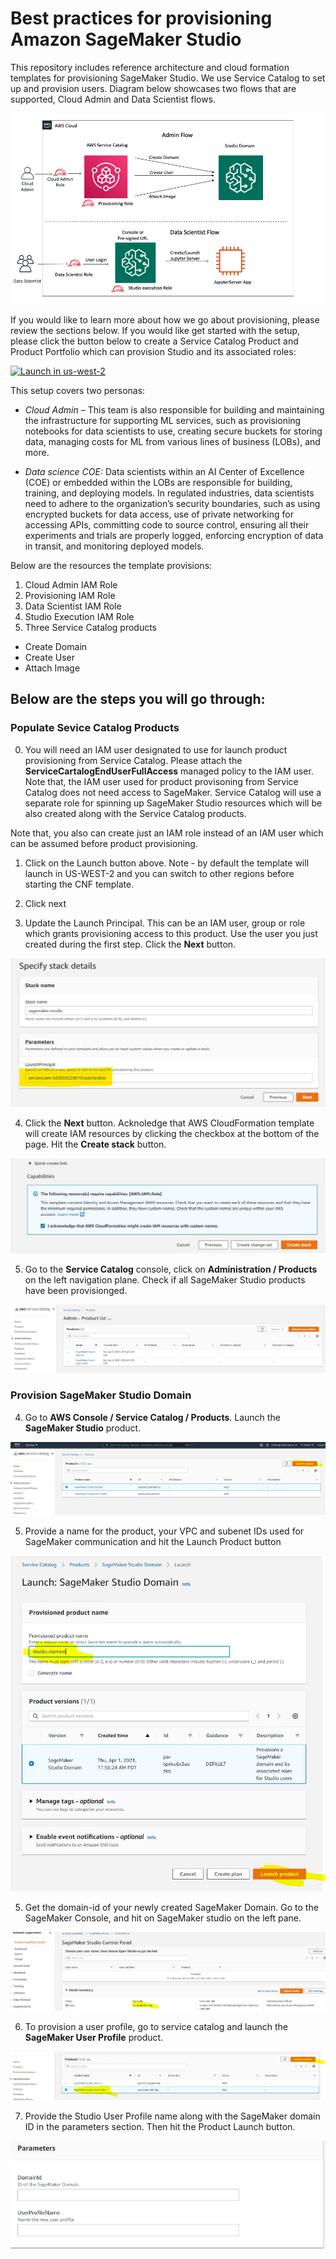 # Best practices for provisioning Amazon SageMaker Studio

This repository includes reference architecture and cloud formation templates for provisioning SageMaker Studio. We use Service Catalog to set up and provision users. Diagram below showcases two flows that are supported, Cloud Admin and Data Scientist flows.

![Alt Flow Diagram](images/flow_diagram.png?raw=true "Flow Diagram")

If you would like to learn more about how we go about provisioning, please review the sections below. If you would like get started with the setup, please click the button below to create a Service Catalog Product and Product Portfolio which can provision Studio and its associated roles: 

[![Launch in us-west-2](https://raw.githubusercontent.com/awslabs/aws-media-insights-engine/development/docs/assets/images/launch-stack.png)](https://console.aws.amazon.com/cloudformation/home?region=us-west-2#/stacks/new?stackName=sagemaker-studio&templateURL=https://studio-provisioning-aggarzo.s3-us-west-2.amazonaws.com/launch.template)

This setup covers two personas:

* *Cloud Admin* – This team is also responsible for building and maintaining the infrastructure for supporting ML services, such as provisioning notebooks for data scientists to use, creating secure buckets for storing data, managing costs for ML from various lines of business (LOBs), and more.

* *Data science COE:* Data scientists within an AI Center of Excellence (COE) or embedded within the LOBs are responsible for building, training, and deploying models. In regulated industries, data scientists need to adhere to the organization’s security boundaries, such as using encrypted buckets for data access, use of private networking for accessing APIs, committing code to source control, ensuring all their experiments and trials are properly logged, enforcing encryption of data in transit, and monitoring deployed models.


Below are the resources the template provisions:

1. Cloud Admin IAM Role
2. Provisioning IAM Role
3. Data Scientist IAM Role
4. Studio Execution IAM Role
5. Three Service Catalog products 
* Create Domain
* Create User
* Attach Image 


## Below are the steps you will go through:

### Populate Sevice Catalog Products

0. You will need an IAM user designated to use for launch product provisioning from Service Catalog. Please attach the **ServiceCartalogEndUserFullAccess** managed policy to the IAM user. Note that, the IAM user used for product provisoning from Service Catalog does not need access to SageMaker. Service Catalog will use a separate role for spinning up SageMaker Studio resources which will be also created along with the Service Catalog products.

Note that, you also can create just an IAM role instead of an IAM user which can be assumed before product provisioning.

1. Click on the Launch button above. Note - by default the template will launch in US-WEST-2 and you can switch to other regions before starting the CNF template.

2. Click next

3. Update the Launch Principal. This can be an IAM user, group or role which grants provisioning access to this product. Use the user you just created during the first step. Click the **Next** button.
 
![Alt Launch Principal](assets/launch_principal.jpg?raw=true "Launch Principal")
  
4. Click the **Next** button. Acknoledge that AWS CloudFormation template will create IAM resources by clicking the checkbox at the bottom of the page. Hit the **Create stack** button.

![Alt IAM capabilites](assets/iam_capabilities.jpg?raw=true "IAM Capabilities")

5. Go to the **Service Catalog** console, click on **Administration / Products** on the left navigation plane. Check if all SageMaker Studio products have been provisionged.

![Alt Service Catalog Products](assets/service_catalog_products.jpg?raw=true "Service Catalog Products")


### Provision SageMaker Studio Domain

4. Go to **AWS Console / Service Catalog / Products**. Launch the **SageMaker Studio** product.

![Alt Step 1](assets/step1.jpg?raw=true "Step 1")

5. Provide a name for the product, your VPC and subenet IDs used for SageMaker communication and hit the Launch Product button

![Alt Step 2](assets/step2.jpg?raw=true "Step 2")

5. Get the domain-id of your newly created SageMaker Domain. Go to the SageMaker Console, and hit on SageMaker studio on the left pane.

![Alt Step 3](assets/step3.jpg?raw=true "Step 3")

6. To provision a user profile, go to service catalog and launch the **SageMaker User Profile** product.

![Alt Step 4](assets/step4.jpg?raw=true "Step 4")

7. Provide the Studio User Profile name along with the SageMaker domain ID in the parameters section. Then hit the Product Launch button.

![Alt Step 5](assets/step5.jpg?raw=true "Step 5")
